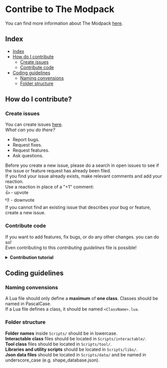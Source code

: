 # Contribe to The Modpack

You can find more information about The Modpack [here](https://brentbatch.github.io/The-Modpack/).

## Index

* [Index](#Index)
* [How do I contribute](#How-do-I-contribute)
  * [Create issues](#Create-issues)
  * [Contribute code](#Contribute-code)
* [Coding guidelines](#Coding-guidelines)
  * [Naming convensions](#Naming-convensions)
  * [Folder structure](#Folder-structure)


## How do I contribute?

### Create issues

You can create issues [here](https://github.com/SMTheGuild/The-Modpack/issues).  
*What can you do there?*
- Report bugs.
- Request fixes.
- Request features.
- Ask questions.

Before you create a new issue, please do a search in open issues to see if the issue or feature request has already been filed.  
If you find your issue already exists, make relevant comments and add your reaction.  
Use a reaction in place of a "+1" comment:  
👍 - upvote  
👎 - downvote  
If you cannot find an existing issue that describes your bug or feature, create a new issue.  

### Contribute code

If you want to add features, fix bugs, or do any other changes. you can do so!  
Even contributing to this *contributing guidelines* file is possible!

<details>
  <summary><b>Contribution tutorial</b></summary>
  
  1. Create or login to [Github](https://github.com/login).
  2. Download [Github Desktop](https://desktop.github.com/).
  3. Fork the ['The Modpack'](https://github.com/SMTheGuild/The-Modpack) repository.  
    ![fork.png](img/fork.png)
  4. Clone your forked repository.  
    A. Click the 'Code' button & 'Open with github desktop' button.  
      ![clone.png](img/clone.png)  
    B. Click 'Open GitHubDesktop.exe'  
      ![opengithubdesktop.png](img/opengithubdesktop.png)  
    C. Choose your mods folder and click 'clone'.  
      ![localclone.png](img/localclone.png)
  5. In Github Desktop, Select the 'dev' branch.  
    ![choosedevbranch.png](img/choosedevbranch.png)
  6. Create your local changes.  
    :warning: To test out your changes, copy the ``.../Mods/The-Modpack/dist/description.json`` and ``.../Mods/The-Modpack/dist/preview.jpg`` files to your ``.../Mods/The-Modpack/`` folder.
  7. Commit your changes in github desktop by providing a useful commit message, clicking 'Commit to dev' and then 'Fetch origin'/'Push origin' at the top.  
    ![commit.png](img/commit.png)
  8. If you are happy with your changes you can open a pull request.  
    A. Go to your forked repository page (example: https://github.com/brentbatch/The-Modpack/)  
    B. Open the tab 'pull requests'  
    C. Click 'new pull request'  
    D. Select the 'dev' branch for both repositories as shown below  
    E. Click 'Create pull request'  
    F. We'll take it from here! :)
      ![pullrequest.png](img/pullrequest.png)
    
</details>

## Coding guidelines

### Naming convensions

A Lua file should only define a **maximum** of **one class**. Classes should be named in PascalCase.  
If a Lua file defines a class, it should be named ``<ClassName>.lua``.

### Folder structure

**Folder names** inside ``Scripts/`` should be in lowercase.  
**Interactable class** files should be located in ``Scripts/interactable/``.  
**Tool class** files should be located in ``Scripts/tool/``.  
**Libraries and utility scripts** should be located in ``Scripts/libs/``.  
**Json data files** should be located in ``Scripts/data/`` and be named in underscore_case (e.g. shape_database.json).
